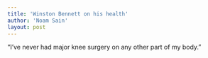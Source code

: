 ```yaml
---
title: 'Winston Bennett on his health'
author: 'Noam Sain'
layout: post
---
```


“I’ve never had major knee surgery on any other part of my body.”